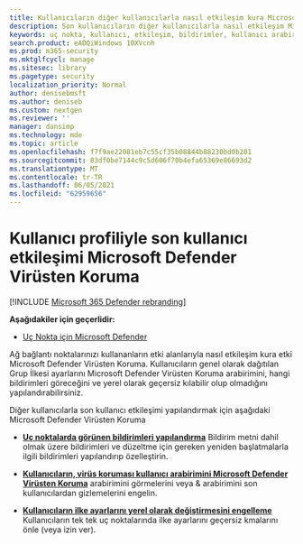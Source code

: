 ```yaml
---
title: Kullanıcıların diğer kullanıcılarla nasıl etkileşim kura Microsoft Defender Virüsten Koruma
description: Son kullanıcıların diğer kullanıcılarla nasıl etkileşim Microsoft Defender Virüsten Koruma, hangi bildirimleri göreceğini ve ayarları geçersiz k olup olduklarını yapılandırabilirsiniz.
keywords: uç nokta, kullanıcı, etkileşim, bildirimler, kullanıcı arabirimi kilitleme modu, başsız mod, arabirimi gizle
search.product: eADQiWindows 10XVcnh
ms.prod: m365-security
ms.mktglfcycl: manage
ms.sitesec: library
ms.pagetype: security
localization_priority: Normal
author: denisebmsft
ms.author: deniseb
ms.custom: nextgen
ms.reviewer: ''
manager: dansimp
ms.technology: mde
ms.topic: article
ms.openlocfilehash: f7f9ae22081eb7c55cf35b08844b88230bd0b201
ms.sourcegitcommit: 83df0be7144c9c5d606f70b4efa65369e86693d2
ms.translationtype: MT
ms.contentlocale: tr-TR
ms.lasthandoff: 06/05/2021
ms.locfileid: "62959656"
---
```

# <a name="configure-end-user-interaction-with-microsoft-defender-antivirus"></a>Kullanıcı profiliyle son kullanıcı etkileşimi Microsoft Defender Virüsten Koruma

[!INCLUDE [Microsoft 365 Defender rebranding](../../includes/microsoft-defender.md)]


**Aşağıdakiler için geçerlidir:**

- [Uç Nokta için Microsoft Defender](/microsoft-365/security/defender-endpoint/)

Ağ bağlantı noktalarınızı kullananların etki alanlarıyla nasıl etkileşim kura etki Microsoft Defender Virüsten Koruma. Kullanıcıların genel olarak dağıtılan Grup İlkesi ayarlarını Microsoft Defender Virüsten Koruma arabirimini, hangi bildirimleri göreceğini ve yerel olarak geçersiz kılabilir olup olmadığını yapılandırabilirsiniz.

Diğer kullanıcılarla son kullanıcı etkileşimi yapılandırmak için aşağıdaki Microsoft Defender Virüsten Koruma

- **[Uç noktalarda görünen bildirimleri yapılandırma](configure-notifications-microsoft-defender-antivirus.md)** Bildirim metni dahil olmak üzere bildirimleri ve düzeltme için gereken yeniden başlatmalarla ilgili bildirimleri yapılandırıp özelleştirin.

- **[Kullanıcıların, virüs koruması kullanıcı arabirimini Microsoft Defender Virüsten Koruma](prevent-end-user-interaction-microsoft-defender-antivirus.md)** arabirimini görmelerini veya & arabirimini son  kullanıcılardan gizlemelerini engelin.

- **[Kullanıcıların ilke ayarlarını yerel olarak değiştirmesini engelleme](configure-local-policy-overrides-microsoft-defender-antivirus.md)** Kullanıcıların tek tek uç noktalarında ilke ayarlarını geçersiz kmalarını önle (veya izin ver).
